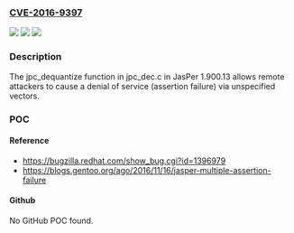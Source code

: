 ### [CVE-2016-9397](https://cve.mitre.org/cgi-bin/cvename.cgi?name=CVE-2016-9397)
![](https://img.shields.io/static/v1?label=Product&message=n%2Fa&color=blue)
![](https://img.shields.io/static/v1?label=Version&message=n%2Fa&color=blue)
![](https://img.shields.io/static/v1?label=Vulnerability&message=n%2Fa&color=brighgreen)

### Description

The jpc_dequantize function in jpc_dec.c in JasPer 1.900.13 allows remote attackers to cause a denial of service (assertion failure) via unspecified vectors.

### POC

#### Reference
- https://bugzilla.redhat.com/show_bug.cgi?id=1396979
- https://blogs.gentoo.org/ago/2016/11/16/jasper-multiple-assertion-failure

#### Github
No GitHub POC found.

